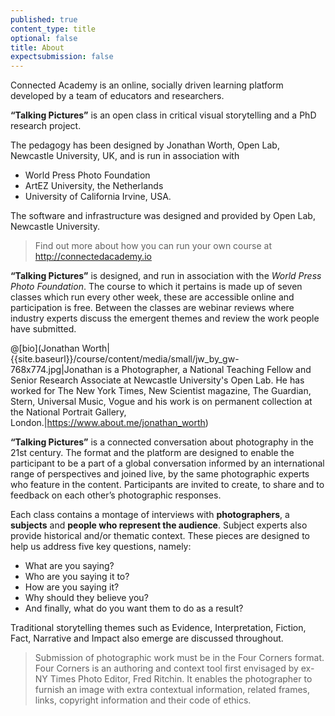 ```yaml
---
published: true
content_type: title
optional: false
title: About
expectsubmission: false
---
```


Connected Academy is an online, socially driven learning platform developed by a team of educators and researchers.

**“Talking Pictures”** is an open class in critical visual storytelling and a PhD research project. 

The pedagogy has been designed by Jonathan Worth, Open Lab, Newcastle University, UK, and is run in association with
- World Press Photo Foundation
- ArtEZ University, the Netherlands
- University of California Irvine, USA.

The software and infrastructure was designed and provided by Open Lab, Newcastle University.

> Find out more about how you can run your own course at http://connectedacademy.io


**“Talking Pictures”** is designed, and run in association with the _World Press Photo Foundation_. The course to which it pertains is made up of seven classes which run every other week, these are accessible online and participation is free. Between the classes are webinar reviews where industry experts discuss the emergent themes and review the work people have submitted.

@[bio](Jonathan Worth|{{site.baseurl}}/course/content/media/small/jw_by_gw-768x774.jpg|Jonathan is a Photographer, a National Teaching Fellow and Senior Research Associate at Newcastle University's Open Lab. He has worked for The New York Times, New Scientist magazine, The Guardian, Stern, Universal Music, Vogue and his work is on permanent collection at the National Portrait Gallery, London.|https://www.about.me/jonathan_worth)
 
**“Talking Pictures”** is a connected conversation about photography in the 21st century. The format and the platform are designed to enable the participant to be a part of a global conversation informed by an international range of perspectives and joined live, by the same photographic experts who feature in the content. Participants are invited to create, to share and to feedback on each other’s photographic responses.
 
Each class contains a montage of interviews with **photographers**, a **subjects** and **people who represent the audience**. Subject experts also provide historical and/or thematic context. These pieces are designed to help us address five key questions, namely:
 
- What are you saying?
- Who are you saying it to?
- How are you saying it?
- Why should they believe you?
- And finally, what do you want them to do as a result?
 
Traditional storytelling themes such as Evidence, Interpretation, Fiction, Fact, Narrative and Impact also emerge are discussed throughout.
 
> Submission of photographic work must be in the Four Corners format. Four Corners is an authoring and context tool first envisaged by ex-NY Times Photo Editor, Fred Ritchin. It enables the photographer to furnish an image with extra contextual information, related frames, links, copyright information and their code of ethics.
